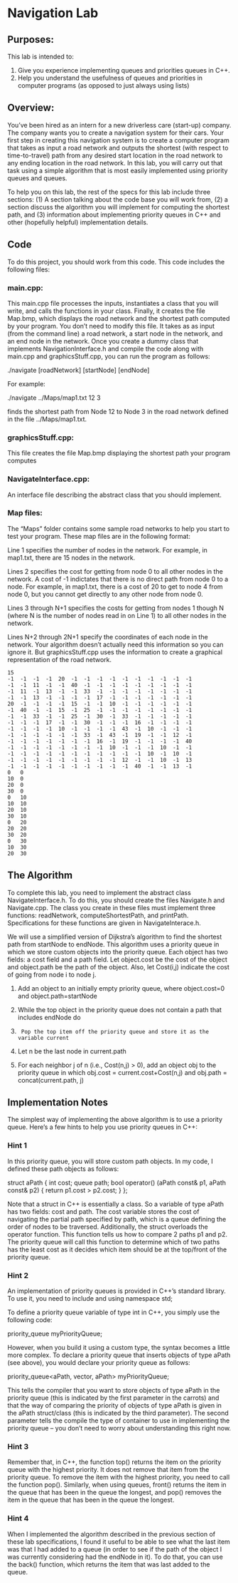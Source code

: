 # Navigation Lab
 
## Purposes:
This lab is intended to:
1.	Give you experience implementing queues and priorities queues in C++.  
2.	Help you understand the usefulness of queues and priorities in computer programs (as opposed to just always using lists)
 
## Overview:
You’ve been hired as an intern for a new driverless care (start-up) company.  The company wants you to create a navigation system for their cars.  Your first step in creating this navigation system is to create a computer program that takes as input a road network and outputs the shortest (with respect to time-to-travel) path from any desired start location in the road network to any ending location in the road network.   In this lab, you will carry out that task using a simple algorithm that is most easily implemented using priority queues and queues.

To help you on this lab, the rest of the specs for this lab include three sections: (1) A section talking about the code base you will work from, (2) a section discuss the algorithm you will implement for computing the shortest path, and (3) information about implementing priority queues in C++ and other (hopefully helpful) implementation details.

## Code
To do this project, you should work from this code.  This code includes the following files:

### main.cpp:
This main.cpp file processes the inputs, instantiates a class that you will write, and calls the functions in your class.  Finally, it creates the file Map.bmp, which displays the road network and the shortest path computed by your program.  You don’t need to modify this file.   It takes as as input (from the command line) a road network, a start node in the network, and an end node in the network. Once you create a dummy class that implements NavigationInterface.h and compile the code along with main.cpp and graphicsStuff.cpp, you can run the program as follows:

./navigate [roadNetwork] [startNode] [endNode]

For example:

./navigate ../Maps/map1.txt 12 3

finds the shortest path from Node 12 to Node 3 in the road network defined in the file ../Maps/map1.txt.

### graphicsStuff.cpp:
This file creates the file Map.bmp displaying the shortest path your program computes

### NavigateInterface.cpp:
An interface file describing the abstract class that you should implement.

### Map files:
The “Maps” folder contains some sample road networks to help you start to test your program.  These map files are in the following format:

Line 1 specifies the number of nodes in the network.  For example, in map1.txt, there are 15 nodes in the network.

Lines 2 specifies the cost for getting from node 0 to all other nodes in the network.  A cost of -1 indictates that there is no direct path from node 0 to a node.  For example, in map1.txt, there is a cost of 20 to get to node 4 from node 0, but you cannot get directly to any other node from node 0.

Lines 3 through N+1 specifies the costs for getting from nodes 1 though N (where N is the number of nodes read in on Line 1) to all other nodes in the network.

Lines N+2 through 2N+1 specify the coordinates of each node in the network.  Your algorithm doesn’t actually need this information so you can ignore it.  But graphicsStuff.cpp uses the information to create a graphical representation of the road network.
```
15
-1  -1  -1  -1  20  -1  -1  -1  -1  -1  -1  -1  -1  -1  -1
-1  -1  11  -1  -1  40  -1  -1  -1  -1  -1  -1  -1  -1  -1
-1  11  -1  13  -1  -1  33  -1  -1  -1  -1  -1  -1  -1  -1
-1  -1  13  -1  -1  -1  -1  17  -1  -1  -1  -1  -1  -1  -1
20  -1  -1  -1  -1  15  -1  -1  10  -1  -1  -1  -1  -1  -1
-1  40  -1  -1  15  -1  25  -1  -1  -1  -1  -1  -1  -1  -1
-1  -1  33  -1  -1  25  -1  30  -1  33  -1  -1  -1  -1  -1
-1  -1  -1  17  -1  -1  30  -1  -1  -1  16  -1  -1  -1  -1
-1  -1  -1  -1  10  -1  -1  -1  -1  43  -1  10  -1  -1  -1
-1  -1  -1  -1  -1  -1  33  -1  43  -1  19  -1  -1  12  -1
-1  -1  -1  -1  -1  -1  -1  16  -1  19  -1  -1  -1  -1  40
-1  -1  -1  -1  -1  -1  -1  -1  10  -1  -1  -1  10  -1  -1
-1  -1  -1  -1  -1  -1  -1  -1  -1  -1  -1  10  -1  10  -1
-1  -1  -1  -1  -1  -1  -1  -1  -1  12  -1  -1  10  -1  13
-1  -1  -1  -1  -1  -1  -1  -1  -1  -1  40  -1  -1  13  -1
0   0
10  0
20  0
30  0
0   10
10  10
20  10
30  10
0   20
20  20
30  20
0   30
10  30
20  30
```

## The Algorithm
To complete this lab, you need to implement the abstract class NavigateInterface.h.  To do this, you should create the files Navigate.h and Navigate.cpp.  The class you create in these files must implement three functions: readNetwork, computeShortestPath, and printPath.  Specifications for these functions are given in NavigateInterace.h.

We will use a simplified version of Dijkstra’s algorithm to find the shortest path from startNode to endNode.  This algorithm uses a priority queue in which we store custom objects into the priority queue.  Each object has two fields: a cost field and a path field.  Let object.cost be the cost of the object and object.path be the path of the object.  Also, let Cost(i,j) indicate the cost of going from node i to node j.

1. Add an object to an initially empty priority queue, where object.cost=0 and object.path=startNode

2.  While the top object in the priority queue does not contain a path that includes endNode do
3.  	Pop the top item off the priority queue and store it as the variable current
4.	Let n be the last node in current.path
5.	For each neighbor j of n (i.e., Cost(n,j) > 0), add an object obj to the priority queue in which obj.cost = current.cost+Cost(n,j) and obj.path = concat(current.path, j)

## Implementation Notes

The simplest way of implementing the above algorithm is to use a priority queue.  Here’s a few hints to help you use priority queues in C++:

### Hint 1
In this priority queue, you will store custom path objects.  In my code, I defined these path objects as follows:

struct aPath {
    int cost;
    queue<int> path;
    bool operator() (aPath const& p1, aPath const& p2) {
        return p1.cost > p2.cost;
    }
};


Note that a struct in C++ is essentially a class.  So a variable of type aPath has two fields: cost and path.  The cost variable stores the cost of navigating the partial path specified by path, which is a queue defining the order of nodes to be traversed.  Additionally, the struct overloads the operator function.  This function tells us how to compare 2 paths p1 and p2.  The priority queue will call this function to determine which of two paths has the least cost as it decides which item should be at the top/front of the priority queue.

### Hint 2
An implementation of priority queues is provided in C++’s standard library.  To use it, you need to include <queue> and using namespace std;

To define a priority queue variable of type int in C++, you simply use the following code:

priority_queue<int> myPriorityQueue;

However, when you build it using a custom type, the syntax becomes a little more complex.  To declare a priority queue that inserts objects of type aPath (see above), you would declare your priority queue as follows:

priority_queue<aPath, vector<aPath>, aPath> myPriorityQueue;

This tells the compiler that you want to store objects of type aPath in the priority queue (this is indicated by the first parameter in the carrots) and that the way of comparing the priority of objects of type aPath is given in the aPath struct/class (this is indicated by the third parameter).  The second parameter tells the compile the type of container to use in implementing the priority queue – you don’t need to worry about understanding this right now.

### Hint 3
Remember that, in C++, the function top() returns the item on the priority queue with the highest priority.  It does not remove that item from the priority queue.  To remove the item with the highest priority, you need to call the function pop().  Similarly, when using queues, front() returns the item in the queue that has been in the queue the longest, and pop() removes the item in the queue that has been in the queue the longest.

### Hint 4
When I implemented the algorithm described in the previous section of these lab specifications, I found it useful to be able to see what the last item was that I had added to a queue (in order to see if the path of the object I was currently considering had the endNode in it).  To do that, you can use the back() function, which returns the item that was last added to the queue.

